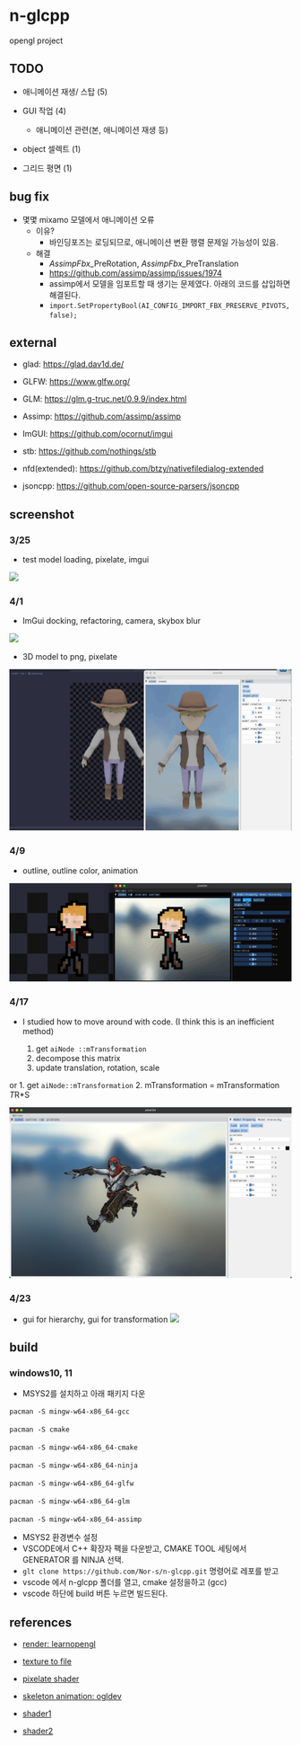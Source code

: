 # **n-glcpp**

opengl project

## TODO

-   애니메이션 재생/ 스탑 (5)

-   GUI 작업 (4)

    -   애니메이션 관련(본, 애니메이션 재생 등)

-   object 셀렉트 (1)

-   그리드 평면 (1)

## bug fix

-   몇몇 mixamo 모델에서 애니메이션 오류
    -   이유?
        -   바인딩포즈는 로딩되므로, 애니메이션 변환 행렬 문제일 가능성이 있음.
    -   해결
        -   $AssimpFbx$\_PreRotation, $AssimpFbx$\_PreTranslation
        -   https://github.com/assimp/assimp/issues/1974
        -   assimp에서 모델을 임포트할 때 생기는 문제였다. 아래의 코드를 삽입하면 해결된다.
        -   `import.SetPropertyBool(AI_CONFIG_IMPORT_FBX_PRESERVE_PIVOTS, false);`

## external

-   glad: https://glad.dav1d.de/

-   GLFW: https://www.glfw.org/

-   GLM: https://glm.g-truc.net/0.9.9/index.html

-   Assimp: https://github.com/assimp/assimp

-   ImGUI: https://github.com/ocornut/imgui

-   stb: https://github.com/nothings/stb

-   nfd(extended): https://github.com/btzy/nativefiledialog-extended

-   jsoncpp: https://github.com/open-source-parsers/jsoncpp

## screenshot

### 3/25

-   test model loading, pixelate, imgui

![](https://github.com/Nor-s/n-glcpp/blob/main/screenshot/Mar-25-2022%2012-58-15.gif?raw=true)

### 4/1

-   ImGui docking, refactoring, camera, skybox blur

![](<https://github.com/Nor-s/n-glcpp/blob/main/screenshot/Animation%20(32).gif?raw=true>)

-   3D model to png, pixelate

![](/screenshot/Apr-01-2022%2014-53-09.gif)

### 4/9

-   outline, outline color, animation

![](/screenshot/Apr-09-2022%2004-14-49.gif)

### 4/17

-   I studied how to move around with code. (I think this is an inefficient method)

    1. get `aiNode ::mTransformation`
    2. decompose this matrix
    3. update translation, rotation, scale

or
    1. get `aiNode::mTransformation`
    2. mTransformation = mTransformation *T*R*S

![](/screenshot/Apr_2022-04-17_12-45-38.png)


### 4/23

-   gui for hierarchy, gui for transformation
    ![](/screenshot/anim.gif)

## build

### windows10, 11

-   MSYS2를 설치하고 아래 패키지 다운

```
pacman -S mingw-w64-x86_64-gcc

pacman -S cmake

pacman -S mingw-w64-x86_64-cmake

pacman -S mingw-w64-x86_64-ninja

pacman -S mingw-w64-x86_64-glfw

pacman -S mingw-w64-x86_64-glm

pacman -S mingw-w64-x86_64-assimp
```

-   MSYS2 환경변수 설정
-   VSCODE에서 C++ 확장자 팩을 다운받고, CMAKE TOOL 세팅에서 GENERATOR 를 NINJA 선택.
-   `glt clone https://github.com/Nor-s/n-glcpp.git` 명령어로 레포를 받고
-   vscode 에서 n-glcpp 폴더를 열고, cmake 설정을하고 (gcc)
-   vscode 하단에 build 버튼 누르면 빌드된다.

## references

-   [render: learnopengl](https://learnopengl.com/)

-   [texture to file](https://stackoverflow.com/questions/11863416/read-texture-bytes-with-glreadpixels)
-   [pixelate shader](https://github.com/genekogan/Processing-Shader-Examples/blob/master/TextureShaders/data/pixelate.glsl)

-   [skeleton animation: ogldev](https://ogldev.org/www/tutorial38/tutorial38.html)

-   [shader1](https://lettier.github.io/3d-game-shaders-for-beginners/)
-   [shader2](https://thebookofshaders.com/)
